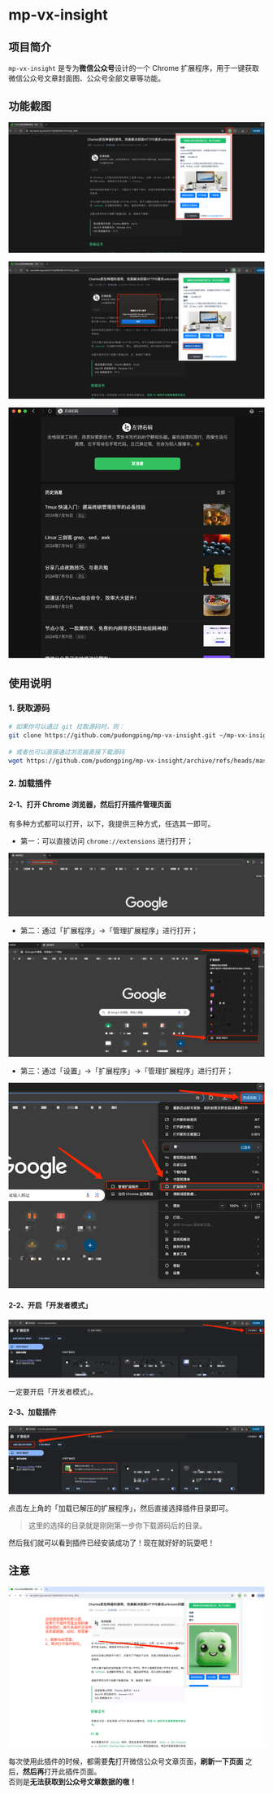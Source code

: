 # mp-vx-insight

## 项目简介

`mp-vx-insight` 是专为**微信公众号**设计的一个 Chrome 扩展程序，用于一键获取微信公众号文章封面图、公众号全部文章等功能。

## 功能截图

![自动抓取公众号数据](./assets/screenshot1.png)

![可一键复制“历史文章”地址](./assets/screenshot2.png)

![打开“历史文章”地址](./assets/screenshot3.png)

## 使用说明

### 1. 获取源码

```bash
# 如果你可以通过 git 拉取源码时，则：
git clone https://github.com/pudongping/mp-vx-insight.git ~/mp-vx-insight

# 或者也可以直接通过浏览器直接下载源码
wget https://github.com/pudongping/mp-vx-insight/archive/refs/heads/master.zip
```

### 2. 加载插件

#### 2-1、打开 Chrome 浏览器，然后打开**插件管理页面**

有多种方式都可以打开，以下，我提供三种方式，任选其一即可。

- 第一：可以直接访问 `chrome://extensions` 进行打开；

![](./assets/open-chrome-setting1.png)

- 第二：通过「扩展程序」->「管理扩展程序」进行打开；

![](./assets/open-chrome-setting2.png)

- 第三：通过「设置」->「扩展程序」->「管理扩展程序」进行打开；

![](./assets/open-chrome-setting3.png)

#### 2-2、开启「开发者模式」

![](./assets/enable-dev-mode.png)

一定要开启「开发者模式」。

#### 2-3、加载插件

![](./assets/load-source-code.png)

点击左上角的「加载已解压的扩展程序」，然后直接选择插件目录即可。

> 这里的选择的目录就是刚刚第一步你下载源码后的目录。

然后我们就可以看到插件已经安装成功了！现在就好好的玩耍吧！

## 注意

![](./assets/notice1.png)

每次使用此插件的时候，都需要**先**打开微信公众号文章页面，**刷新一下页面** 之后，**然后再**打开此插件页面。  
否则是**无法获取到公众号文章数据的嗷！**
